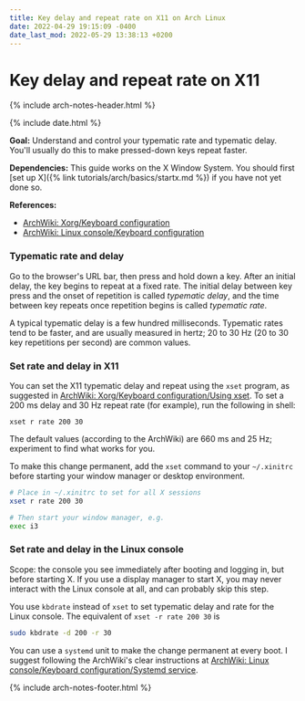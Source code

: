 ```yaml
---
title: Key delay and repeat rate on X11 on Arch Linux
date: 2022-04-29 19:15:09 -0400
date_last_mod: 2022-05-29 13:38:13 +0200
---
```


# Key delay and repeat rate on X11

{% include arch-notes-header.html %}

{% include date.html %}

**Goal:** Understand and control your typematic rate and typematic delay.
You'll usually do this to make pressed-down keys repeat faster.

**Dependencies:** This guide works on the X Window System.
You should first [set up X]({% link tutorials/arch/basics/startx.md %}) if you have not yet done so.

**References:**
- [ArchWiki: Xorg/Keyboard configuration](https://wiki.archlinux.org/title/Xorg/Keyboard_configuration)
- [ArchWiki: Linux console/Keyboard configuration](https://wiki.archlinux.org/title/Linux_console/Keyboard_configuration)

### Typematic rate and delay

Go to the browser's URL bar, then press and hold down a key.
After an initial delay, the key begins to repeat at a fixed rate.
The initial delay between key press and the onset of repetition is called *typematic delay*, and the time between key repeats once repetition begins is called *typematic rate*.

A typical typematic delay is a few hundred milliseconds.
Typematic rates tend to be faster, and are usually measured in hertz; 20 to 30 Hz (20 to 30 key repetitions per second) are common values.

### Set rate and delay in X11

You can set the X11 typematic delay and repeat using the `xset` program, as suggested in [ArchWiki: Xorg/Keyboard configuration/Using xset](https://wiki.archlinux.org/title/Xorg/Keyboard_configuration#Using_xset).
To set a 200 ms delay and 30 Hz repeat rate (for example), run the following in shell:

```
xset r rate 200 30
```
The default values (according to the ArchWiki) are 660 ms and 25 Hz; experiment to find what works for you.

To make this change permanent, add the `xset` command to your `~/.xinitrc` before starting your window manager or desktop environment.

```sh
# Place in ~/.xinitrc to set for all X sessions
xset r rate 200 30

# Then start your window manager, e.g.
exec i3
```

### Set rate and delay in the Linux console

Scope: the console you see immediately after booting and logging in, but before starting X.
If you use a display manager to start X, you may never interact with the Linux console at all, and can probably skip this step.

You use `kbdrate` instead of `xset` to set typematic delay and rate for the Linux console.
The equivalent of `xset -r rate 200 30` is
```sh
sudo kbdrate -d 200 -r 30
```

You can use a `systemd` unit to make the change permanent at every boot.
I suggest following the ArchWiki's clear instructions at [ArchWiki: Linux console/Keyboard configuration/Systemd service](https://wiki.archlinux.org/title/Linux_console/Keyboard_configuration#Systemd_service).

{% include arch-notes-footer.html %}
